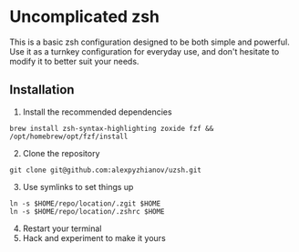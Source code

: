 # Uncomplicated zsh

This is a basic zsh configuration designed to be both simple and powerful. Use it as a turnkey configuration for everyday use, and don't hesitate to modify it to better suit your needs.

## Installation

1. Install the recommended dependencies

```
brew install zsh-syntax-highlighting zoxide fzf && /opt/homebrew/opt/fzf/install
```

2. Clone the repository

```
git clone git@github.com:alexpyzhianov/uzsh.git
```

3. Use symlinks to set things up

```
ln -s $HOME/repo/location/.zgit $HOME
ln -s $HOME/repo/location/.zshrc $HOME
```

4. Restart your terminal
5. Hack and experiment to make it yours
